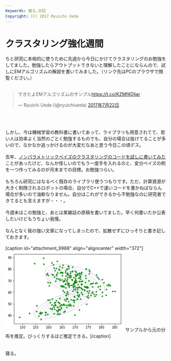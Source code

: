```yaml
---
Keywords: 寝る,日記
Copyright: (C) 2017 Ryuichi Ueda
---
```


# クラスタリング強化週間
ちと研究に本格的に使うために先週から今日にかけてクラスタリングのお勉強をしてました。勉強したらアウトプットできないと理解したことにならんので、試しにEMアルゴリズムの解説を書いてみました。（リンク先はPCのブラウザで閲覧ください。）<br />
<br />
<blockquote class="twitter-tweet" data-lang="ja"><p lang="ja" dir="ltr">できたよEMアルゴリズムのサンプル<a href="https://t.co/KZMf4DIjar">https://t.co/KZMf4DIjar</a></p>&mdash; Ryuichi Ueda (\@ryuichiueda) <a href="https://twitter.com/ryuichiueda/status/888748105201352706">2017年7月22日</a></blockquote> <script async src="//platform.twitter.com/widgets.js" charset="utf-8"></script><br />
<br />
<br />
しかし、今は機械学習の教科書に書いてあって、ライブラリも用意されてて、若い人は効率よく当然のごとく勉強するものでも、自分の場合は抜けてることが多いので、なかなか追っかけるのが大変だなあと思う今日この頃デス。<br />
<br />
去年、<a href="https://github.com/ryuichiueda/clustering_commands/blob/master/clustering_nonparametric_bayes/clustering_nonparametric_bayes.cc">ノンパラメトリックベイズのクラスタリングのコードを試しに書いてみた</a>ことがあったけど、なんか怪しいのでもう一度手を入れるのと、変分ベイズの例を一つ作ってみるのが月末までの目標。お勉強つらい。<br />
<br />
もちろん研究にはなるべく既存のライブラリ使うつもりです。ただ、計算資源が大きく制限されるロボットの場合、自分でC++で速いコードを書かねばならん場合が多いので油断なりません。自分はこれができるから不勉強なのに研究者できてるとも言えますが・・・。<br />
<br />
今週末はこの勉強と、あとは某雑誌の原稿を書いてました。早く何書いたか公表したいけどもうちょい我慢。<br />
<br />
なんとなく我の強い文章になってしまったので、拡散せずにひっそりと書き記しておきます。<br />
<br />
[caption id="attachment_9988" align="aligncenter" width="372"]<a href="IMG_7718.png"><img src="IMG_7718.png" alt="" width="372" height="252" class="size-full wp-image-9988" /></a> サンプルから元の分布を推定。びっくりするほど推定できる。[/caption]<br />
<br />
<br />
寝る。
